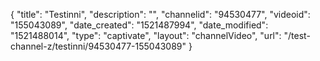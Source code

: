 {
    "title": "Testinni",
    "description": "",
    "channelid": "94530477",
    "videoid": "155043089",
    "date_created": "1521487994",
    "date_modified": "1521488014",
    "type": "captivate",
    "layout": "channelVideo",
    "url": "\/test-channel-z\/testinni\/94530477-155043089"
}